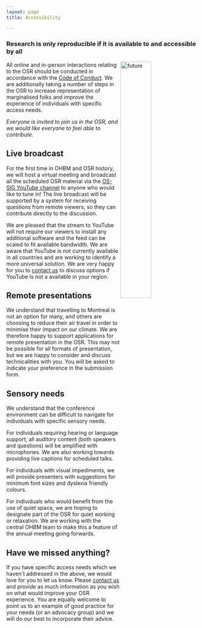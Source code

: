 ```yaml
---
layout: page
title: Accessibility

---
```


### Research is only reproducible if it is available to and accessible by all

<img align="right" src="../img/undraw_enter_uhqk.png" alt="future" width="40%">

All online and in-person interactions relating to the OSR should be conducted in accordance with the <a href="https://www.humanbrainmapping.org/i4a/pages/index.cfm?pageid=3846">Code of Conduct</a>. We are additionally taking a number of steps in the OSR to increase representation of marginalised folks and improve the experience of individuals with specific access needs.

*Everyone is invited to join us in the OSR, and we would like everyone to feel able to contribute.*

## Live broadcast

For the first time in OHBM and OSR history, we will host a virtual meeting and broadcast all the scheduled OSR material via the [OS-SIG YouTube channel](https://www.youtube.com/channel/UChvSitFvqGDeA1y7MJs4CGQ) to anyone who would like to tune in!
The live broadcast will be supported by a system for receiving questions from remote viewers, so they can contribute directly to the discussion. 

We are pleased that the stream to YouTube will not require our viewers to install any additional software and the feed can be scaled to fit available bandwidth. We are aware that YouTube is not currently available in all countries and are working to identify a more universal solution. We are very happy for you to [contact us](contact.md) to discuss options if YouTube is not a available in your region.

## Remote presentations

We understand that travelling to Montreal is not an option for many, and others are choosing to reduce their air travel in order to minimise their impact on our climate. We are therefore happy to support applications for remote presentation in the OSR. This may not be possible for all formats of presentation, but we are happy to consider and discuss technicalities with you. You will be asked to indicate your preference in the submission form.

## Sensory needs

We understand that the conference environment can be difficult to navigate for individuals with specific sensory needs.

For individuals requiring hearing or language support, all auditory content (both speakers and questions) will be amplified with microphones.
We are also working towards providing live captions for scheduled talks.

For individuals with visual impediments, we will provide presenters with suggestions for minimum font sizes and dyslexia friendly colours.

For individuals who would benefit from the use of quiet space, we are hoping to designate part of the OSR for quiet working or relaxation.
We are working with the central OHBM team to make this a feature of the annual meeting going forwards.

## Have we missed anything?

If you have specific access needs which we haven't addressed in the above, we would love for you to let us know. Please [contact us](contact.md) and provide as much information as you wish on what would improve your OSR experience. You are equally welcome to point us to an example of good practice for your needs (or an advocacy group) and we will do our best to incorporate their advice.
